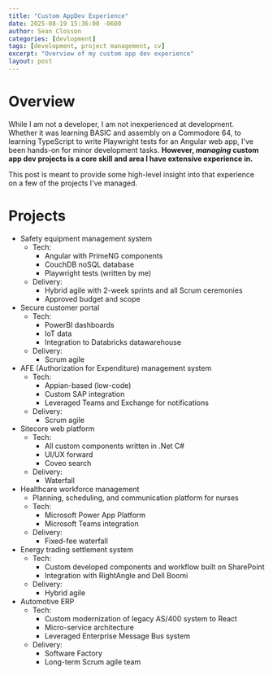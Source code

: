 ```yaml
---
title: "Custom AppDev Experience"
date: 2025-08-19 15:36:00 -0600
author: Sean Closson
categories: [devlopment]
tags: [development, project management, cv]
excerpt: "Overview of my custom app dev experience"
layout: post
---
```

# Overview
While I am not a developer, I am not inexperienced at development.  Whether it was learning BASIC and assembly on a Commodore 64, to learning TypeScript to write Playwright tests for an Angular web app, I've been hands-on for minor development tasks. **However, *managing* custom app dev projects is a core skill and area I have extensive experience in.**

This post is meant to provide some high-level insight into that experience on a few of the projects I've managed.

# Projects
* Safety equipment management system
  * Tech:
    * Angular with PrimeNG components
    * CouchDB noSQL database
    * Playwright tests (written by me)
  * Delivery:
    * Hybrid agile with 2-week sprints and all Scrum ceremonies
    * Approved budget and scope
* Secure customer portal 
  * Tech:
    * PowerBI dashboards
    * IoT data
    * Integration to Databricks datawarehouse
  * Delivery:
    * Scrum agile
* AFE (Authorization for Expenditure) management system
  * Tech:
    * Appian-based (low-code)
    * Custom SAP integration 
    * Leveraged Teams and Exchange for notifications
  * Delivery:
    * Scrum agile
* Sitecore web platform
  * Tech:
    * All custom components written in .Net C#
    * UI/UX forward
    * Coveo search
  * Delivery:
    * Waterfall
* Healthcare workforce management
  * Planning, scheduling, and communication platform for nurses
  * Tech:
    * Microsoft Power App Platform
    * Microsoft Teams integration
  * Delivery:
    * Fixed-fee waterfall
* Energy trading settlement system
  * Tech:
    * Custom developed components and workflow built on SharePoint
    * Integration with RightAngle and Dell Boomi
  * Delivery:
    * Hybrid agile
* Automotive ERP
  * Tech:
    * Custom modernization of legacy AS/400 system to React
    * Micro-service architecture
    * Leveraged Enterprise Message Bus system
  * Delivery:
    * Software Factory
    * Long-term Scrum agile team
